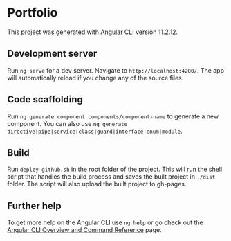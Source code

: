 # Portfolio

This project was generated with [Angular CLI](https://github.com/angular/angular-cli) version 11.2.12.

## Development server

Run `ng serve` for a dev server. Navigate to `http://localhost:4200/`. The app will automatically reload if you change any of the source files.

## Code scaffolding

Run `ng generate component components/component-name` to generate a new component. You can also
use `ng generate directive|pipe|service|class|guard|interface|enum|module`.

## Build

Run `deploy-github.sh` in the root folder of the project. This will run the shell script that handles the build process
and saves the built project in `./dist` folder. The script will also upload the built project to gh-pages.

## Further help

To get more help on the Angular CLI use `ng help` or go check out the [Angular CLI Overview and Command Reference](https://angular.io/cli) page.

